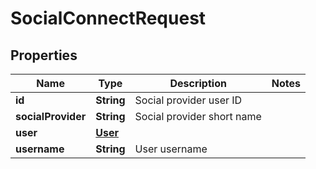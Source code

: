 # SocialConnectRequest

## Properties
Name | Type | Description | Notes
------------ | ------------- | ------------- | -------------
**id** | **String** | Social provider user ID | 
**socialProvider** | **String** | Social provider short name | 
**user** | [**User**](User.md) |  | 
**username** | **String** | User username | 
